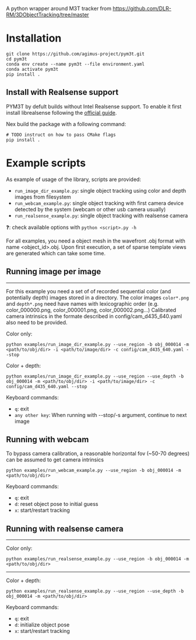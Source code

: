 A python wrapper around M3T tracker from https://github.com/DLR-RM/3DObjectTracking/tree/master

# Installation

```
git clone https://github.com/agimus-project/pym3t.git
cd pym3t
conda env create --name pym3t --file environment.yaml
conda activate pym3t
pip install .
```

## Install with Realsense support
PYM3T by defult builds without Intel Realsense support. To enable it first install librealsense following the [official guide](https://github.com/IntelRealSense/librealsense/blob/master/doc/distribution_linux.md#installing-the-packages).

Nex build the package with a following command:
```
# TODO instruct on how to pass CMake flags
pip install . 
```

# Example scripts
As example of usage of the library, scripts are provided: 
* `run_image_dir_example.py`: single object tracking using color and depth images from filesystem
* `run_webcam_example.py`: single object tracking with first camera device detected by the system (webcam or other usb camera usually)
* `run_realsense_example.py`: single object tracking with realsense camera

:question:: check available options with `python <script>.py -h`

For all examples, you need a object mesh in the wavefront .obj format with name <object_id>.obj. Upon first execution, a set of sparse template views are generated which can take some time.

## Running image per image  
----
For this example you need a set of of recorded sequential color (and potentially depth) images stored in a directory.
The color images `color*.png` and `depth*.png` need have names with lexicographic order (e.g. color_000000.png, color_000001.png, color_000002.png...)
Calibrated camera intrinsics in the formate described in config/cam_d435_640.yaml also need to be provided.

Color only:   
```
python examples/run_image_dir_example.py --use_region -b obj_000014 -m <path/to/obj/dir> -i <path/to/image/dir> -c config/cam_d435_640.yaml --stop
```

Color + depth:   
```
python examples/run_image_dir_example.py --use_region --use_depth -b obj_000014 -m <path/to/obj/dir> -i <path/to/image/dir> -c config/cam_d435_640.yaml --stop
```

Keyboard commands:
- `q`: exit
- `any other key`: When running with --stop/-s argument, continue to next image

## Running with webcam
To bypass camera calibration, a reasonable horizontal fov (~50-70 degrees) can be assumed to get camera intrinsics
```
python examples/run_webcam_example.py --use_region -b obj_000014 -m <path/to/obj/dir>
```

Keyboard commands:
- `q`: exit
- `d`: reset object pose to initial guess
- `x`: start/restart tracking

## Running with realsense camera
----
Color only:   
```
python examples/run_realsense_example.py --use_region -b obj_000014 -m <path/to/obj/dir>
```

----
Color + depth:   
```
python examples/run_realsense_example.py --use_region --use_depth -b obj_000014 -m <path/to/obj/dir>
```

Keyboard commands:
- `q`: exit
- `d`: initialize object pose
- `x`: start/restart tracking